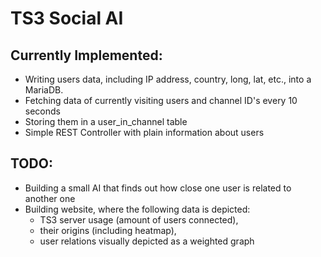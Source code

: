 # TS3 Social AI

## Currently Implemented:

- Writing users data, including IP address, country, long, lat, etc., into a MariaDB.
- Fetching data of currently visiting users and channel ID's every 10 seconds
- Storing them in a user_in_channel table
- Simple REST Controller with plain information about users

## TODO:

- Building a small AI that finds out how close one user is related to another one
- Building website, where the following data is depicted:
    - TS3 server usage (amount of users connected),
    - their origins (including heatmap),
    - user relations visually depicted as a weighted graph
    